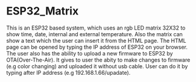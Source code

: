 # ESP32_Matrix

This is an ESP32 based system, which uses an rgb LED matrix 32X32 to show time, date, internal and external temperature. 
Also the matrix can show a text which the user can insert it from the HTML page.
The HTML page can be opened by typing the IP address of ESP32 on your browser. 
The user also has the ability to upload a new firmware to ESP32 by OTA(Over-The-Air).
It gives to user the abity to make changes to firmware (e.g color changing)
and uploaded it without usb cable. User can do it by typing after IP address </update>(e.g 192.168.1.66/upadate).

